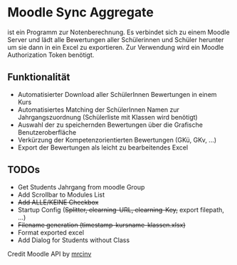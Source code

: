 # Moodle Sync Aggregate
ist ein Programm zur Notenberechnung. Es verbindet sich zu einem Moodle Server und lädt alle Bewertungen aller
Schülerinnen und Schüler herunter um sie dann in ein Excel zu exportieren. Zur Verwendung wird ein Moodle Authorization
Token benötigt. 

## Funktionalität

- Automatisierter Download aller SchülerInnen Bewertungen in einem Kurs
- Automatisiertes Matching der SchülerInnen Namen zur Jahrgangszuordnung (Schülerliste mit Klassen wird benötigt)
- Auswahl der zu speichernden Bewertungen über die Grafische Benutzeroberfläche
- Verkürzung der Kompetenzorientierten Bewertungen (GKü, GKv, ...)
- Export der Bewertungen als leicht zu bearbeitendes Excel

## TODOs

- Get Students Jahrgang from moodle Group
- Add Scrollbar to Modules List
- ~~Add ALLE/KEINE Checkbox~~
- Startup Config (~~Splitter, elearning-URL, elearning-Key,~~ export filepath, ...)
- ~~Filename generation (timestamp-kursname-klassen.xlsx)~~
- Format exported excel
- Add Dialog for Students without Class

Credit Moodle API by [mrcinv](https://github.com/mrcinv/moodle_api.py)

